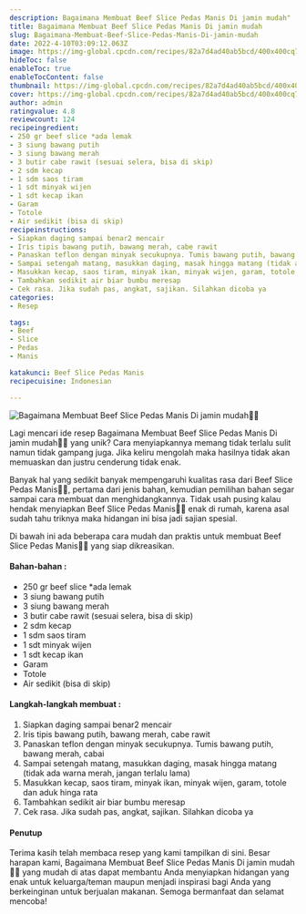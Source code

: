 ```yaml
---
description: Bagaimana Membuat Beef Slice Pedas Manis Di jamin mudah"
title: Bagaimana Membuat Beef Slice Pedas Manis Di jamin mudah
slug: Bagaimana-Membuat-Beef-Slice-Pedas-Manis-Di-jamin-mudah
date: 2022-4-10T03:09:12.063Z
image: https://img-global.cpcdn.com/recipes/82a7d4ad40ab5bcd/400x400cq70/photo.jpg
hideToc: false
enableToc: true
enableTocContent: false
thumbnail: https://img-global.cpcdn.com/recipes/82a7d4ad40ab5bcd/400x400cq70/photo.jpg
cover: https://img-global.cpcdn.com/recipes/82a7d4ad40ab5bcd/400x400cq70/photo.jpg
author: admin
ratingvalue: 4.8
reviewcount: 124
recipeingredient:
- 250 gr beef slice *ada lemak
- 3 siung bawang putih
- 3 siung bawang merah
- 3 butir cabe rawit (sesuai selera, bisa di skip)
- 2 sdm kecap
- 1 sdm saos tiram
- 1 sdt minyak wijen
- 1 sdt kecap ikan
- Garam
- Totole
- Air sedikit (bisa di skip)
recipeinstructions:
- Siapkan daging sampai benar2 mencair
- Iris tipis bawang putih, bawang merah, cabe rawit
- Panaskan teflon dengan minyak secukupnya. Tumis bawang putih, bawang merah, cabai
- Sampai setengah matang, masukkan daging, masak hingga matang (tidak ada warna merah, jangan terlalu lama)
- Masukkan kecap, saos tiram, minyak ikan, minyak wijen, garam, totole dan aduk hinga rata
- Tambahkan sedikit air biar bumbu meresap
- Cek rasa. Jika sudah pas, angkat, sajikan. Silahkan dicoba ya
categories:
- Resep

tags:
- Beef
- Slice
- Pedas
- Manis

katakunci: Beef Slice Pedas Manis
recipecuisine: Indonesian

---
```


![Bagaimana Membuat Beef Slice Pedas Manis Di jamin mudah👩‍🍳](https://img-global.cpcdn.com/recipes/82a7d4ad40ab5bcd/400x400cq70/photo.jpg)

Lagi mencari ide resep Bagaimana Membuat Beef Slice Pedas Manis Di jamin mudah👩‍🍳 yang unik? Cara menyiapkannya memang tidak terlalu sulit namun tidak gampang juga. Jika keliru mengolah maka hasilnya tidak akan memuaskan dan justru cenderung tidak enak.

Banyak hal yang sedikit banyak mempengaruhi kualitas rasa dari Beef Slice Pedas Manis👩‍🍳, pertama dari jenis bahan, kemudian pemilihan bahan segar sampai cara membuat dan menghidangkannya. Tidak usah pusing kalau hendak menyiapkan Beef Slice Pedas Manis👩‍🍳 enak di rumah, karena asal sudah tahu triknya maka hidangan ini bisa jadi sajian spesial.

Di bawah ini ada beberapa cara mudah dan praktis untuk membuat Beef Slice Pedas Manis👩‍🍳 yang siap dikreasikan.

<!--inarticleads1-->

#### Bahan-bahan :

- 250 gr beef slice *ada lemak
- 3 siung bawang putih
- 3 siung bawang merah
- 3 butir cabe rawit (sesuai selera, bisa di skip)
- 2 sdm kecap
- 1 sdm saos tiram
- 1 sdt minyak wijen
- 1 sdt kecap ikan
- Garam
- Totole
- Air sedikit (bisa di skip)

<!--inarticleads2-->

#### Langkah-langkah membuat :

1. Siapkan daging sampai benar2 mencair
1. Iris tipis bawang putih, bawang merah, cabe rawit
1. Panaskan teflon dengan minyak secukupnya. Tumis bawang putih, bawang merah, cabai
1. Sampai setengah matang, masukkan daging, masak hingga matang (tidak ada warna merah, jangan terlalu lama)
1. Masukkan kecap, saos tiram, minyak ikan, minyak wijen, garam, totole dan aduk hinga rata
1. Tambahkan sedikit air biar bumbu meresap
1. Cek rasa. Jika sudah pas, angkat, sajikan. Silahkan dicoba ya

#### Penutup

Terima kasih telah membaca resep yang kami tampilkan di sini. Besar harapan kami, Bagaimana Membuat Beef Slice Pedas Manis Di jamin mudah👩‍🍳 yang mudah di atas dapat membantu Anda menyiapkan hidangan yang enak untuk keluarga/teman maupun menjadi inspirasi bagi Anda yang berkeinginan untuk berjualan makanan. Semoga bermanfaat dan selamat mencoba!